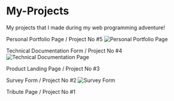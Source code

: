 # My-Projects
My projects that l made during my web programming adventure!

Personal Portfolio Page / Project No #5
![Personal Portfolio Page](https://user-images.githubusercontent.com/82604103/119140385-c2001c00-ba4c-11eb-8445-5048d31f7c6a.png)

Technical Documentation Form / Project No #4
![Technical Documentation Page](https://user-images.githubusercontent.com/82604103/118972657-7597dc00-b979-11eb-8868-8bd0481caca0.png)

Product Landing Page / Project No #3

Survey Form / Project No #2
![Survey Form](https://user-images.githubusercontent.com/82604103/118971917-a3c8ec00-b978-11eb-9d3c-e39041857c29.png)

Tribute Page / Project No #1
